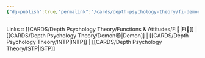 ```yaml
---
{"dg-publish":true,"permalink":"/cards/depth-psychology-theory/fi-demon/","noteIcon":"","created":"2023-01-05T12:02:57.734+01:00","updated":"2023-04-18T12:45:11.973+02:00"}
---
```


Links :: [[CARDS/Depth Psychology Theory/Functions & Attitudes/Fi🔱\|Fi🔱]] | [[CARDS/Depth Psychology Theory/Demon😈\|Demon]] | [[CARDS/Depth Psychology Theory/INTP\|INTP]] | [[CARDS/Depth Psychology Theory/ISTP\|ISTP]]
